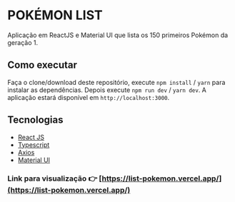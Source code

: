 # POKÉMON LIST

Aplicação em ReactJS e Material UI que lista os 150 primeiros Pokémon da geração 1.

## Como executar

Faça o clone/download deste repositório, execute `npm install` / `yarn` para instalar as dependências. Depois execute `npm run dev` / `yarn dev`. A aplicação estará disponível em `http://localhost:3000`.

## Tecnologias

- [React JS](https://pt-br.reactjs.org/)
- [Typescript](https://www.typescriptlang.org/) 
- [Axios](https://axios-http.com/docs/intro)
- [Material UI](https://mui.com/pt/)


### Link para visualização 👉 [https://list-pokemon.vercel.app/](https://list-pokemon.vercel.app/)